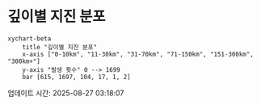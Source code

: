 # 깊이별 지진 분포

```mermaid
xychart-beta
    title "깊이별 지진 분포"
    x-axis ["0-10km", "11-30km", "31-70km", "71-150km", "151-300km", "300km+"]
    y-axis "발생 횟수" 0 --> 1699
    bar [615, 1697, 104, 17, 1, 2]
```

업데이트 시간: 2025-08-27 03:18:07
